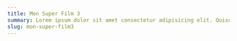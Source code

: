 ```yaml
---
title: Mon Super Film 3
summary: Lorem ipsum dolor sit amet consectetur adipisicing elit. Quisquam, quos.
slug: mon-super-film3
---
```

